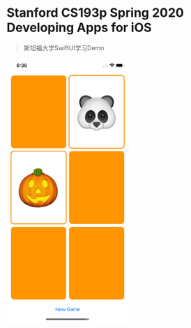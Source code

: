 # Stanford CS193p Spring 2020 Developing Apps for iOS

> 斯坦福大学SwiftUI学习Demo



<img src="./01.png" width="280">
